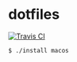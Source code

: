 dotfiles
========

[![Travis CI](https://travis-ci.org/celkins/dotfiles.svg?branch=master)](https://travis-ci.org/celkins/dotfiles)

```
$ ./install macos
```
